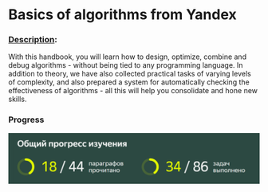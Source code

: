# Basics of algorithms from Yandex
### [Description]('https://education.yandex.ru/handbook/algorithms'):
With this handbook, you will learn how to design, optimize, combine and debug algorithms - without being tied to any programming language. In addition to theory, we have also collected practical tasks of varying levels of complexity, and also prepared a system for automatically checking the effectiveness of algorithms - all this will help you consolidate and hone new skills.
### Progress
![Progress](https://github.com/funmagster/Learn_Algorithms/blob/main/img/yandex_progress.png)

